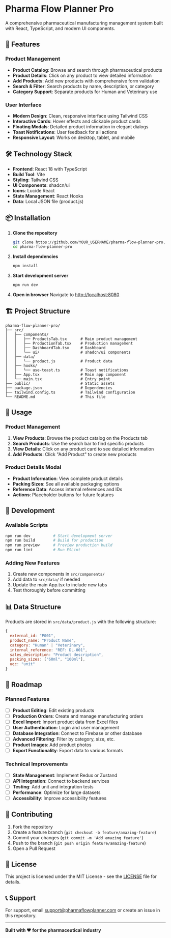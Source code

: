 # Pharma Flow Planner Pro

A comprehensive pharmaceutical manufacturing management system built with React, TypeScript, and modern UI components.

## 🚀 Features

### Product Management
- **Product Catalog**: Browse and search through pharmaceutical products
- **Product Details**: Click on any product to view detailed information
- **Add Products**: Add new products with comprehensive form validation
- **Search & Filter**: Search products by name, description, or category
- **Category Support**: Separate products for Human and Veterinary use

### User Interface
- **Modern Design**: Clean, responsive interface using Tailwind CSS
- **Interactive Cards**: Hover effects and clickable product cards
- **Floating Modals**: Detailed product information in elegant dialogs
- **Toast Notifications**: User feedback for all actions
- **Responsive Layout**: Works on desktop, tablet, and mobile

## 🛠️ Technology Stack

- **Frontend**: React 18 with TypeScript
- **Build Tool**: Vite
- **Styling**: Tailwind CSS
- **UI Components**: shadcn/ui
- **Icons**: Lucide React
- **State Management**: React Hooks
- **Data**: Local JSON file (product.js)

## 📦 Installation

1. **Clone the repository**
   ```bash
   git clone https://github.com/YOUR_USERNAME/pharma-flow-planner-pro.git
   cd pharma-flow-planner-pro
   ```

2. **Install dependencies**
   ```bash
   npm install
   ```

3. **Start development server**
   ```bash
   npm run dev
   ```

4. **Open in browser**
   Navigate to [http://localhost:8080](http://localhost:8080)

## 🏗️ Project Structure

```
pharma-flow-planner-pro/
├── src/
│   ├── components/
│   │   ├── ProductsTab.tsx      # Main product management
│   │   ├── ProductionTab.tsx    # Production management
│   │   ├── DashboardTab.tsx     # Dashboard
│   │   └── ui/                  # shadcn/ui components
│   ├── data/
│   │   └── product.js           # Product data
│   ├── hooks/
│   │   └── use-toast.ts         # Toast notifications
│   ├── App.tsx                  # Main app component
│   └── main.tsx                 # Entry point
├── public/                      # Static assets
├── package.json                 # Dependencies
├── tailwind.config.ts           # Tailwind configuration
└── README.md                    # This file
```

## 🎯 Usage

### Product Management
1. **View Products**: Browse the product catalog on the Products tab
2. **Search Products**: Use the search bar to find specific products
3. **View Details**: Click on any product card to see detailed information
4. **Add Products**: Click "Add Product" to create new products

### Product Details Modal
- **Product Information**: View complete product details
- **Packing Sizes**: See all available packaging options
- **Reference Data**: Access internal references and IDs
- **Actions**: Placeholder buttons for future features

## 🔧 Development

### Available Scripts
```bash
npm run dev          # Start development server
npm run build        # Build for production
npm run preview      # Preview production build
npm run lint         # Run ESLint
```

### Adding New Features
1. Create new components in `src/components/`
2. Add data to `src/data/` if needed
3. Update the main App.tsx to include new tabs
4. Test thoroughly before committing

## 📊 Data Structure

Products are stored in `src/data/product.js` with the following structure:
```javascript
{
  external_id: "P001",
  product_name: "Product Name",
  category: "Human" | "Veterinary",
  internal_reference: "REF: DL-001",
  sales_description: "Product description",
  packing_sizes: ["60ml", "100ml"],
  uqc: "unit"
}
```

## 🚧 Roadmap

### Planned Features
- [ ] **Product Editing**: Edit existing products
- [ ] **Production Orders**: Create and manage manufacturing orders
- [ ] **Excel Import**: Import product data from Excel files
- [ ] **User Authentication**: Login and user management
- [ ] **Database Integration**: Connect to Firebase or other database
- [ ] **Advanced Filtering**: Filter by category, size, etc.
- [ ] **Product Images**: Add product photos
- [ ] **Export Functionality**: Export data to various formats

### Technical Improvements
- [ ] **State Management**: Implement Redux or Zustand
- [ ] **API Integration**: Connect to backend services
- [ ] **Testing**: Add unit and integration tests
- [ ] **Performance**: Optimize for large datasets
- [ ] **Accessibility**: Improve accessibility features

## 🤝 Contributing

1. Fork the repository
2. Create a feature branch (`git checkout -b feature/amazing-feature`)
3. Commit your changes (`git commit -m 'Add amazing feature'`)
4. Push to the branch (`git push origin feature/amazing-feature`)
5. Open a Pull Request

## 📝 License

This project is licensed under the MIT License - see the [LICENSE](LICENSE) file for details.

## 📞 Support

For support, email support@pharmaflowplanner.com or create an issue in this repository.

---

**Built with ❤️ for the pharmaceutical industry**
